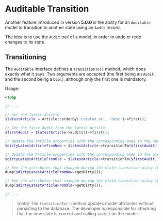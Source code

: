 # Auditable Transition
Another feature introduced in version **5.0.0** is the ability for an `Auditable` model to transition to another state using an `Audit` record.

The idea is to use the `Audit` trail of a model, in order to undo or redo changes to its state.

## Transitioning
The `Auditable` interface defines a `transitionTo()` method, which does exactly what it says.
Two arguments are accepted (the first being an `Audit` and the second being a `bool`), although only the first one is mandatory.

Usage:
```php
<?php

// ...

// Get the latest Article
$latestArticle = Article::orderBy('created_at', 'desc')->first();

// Get the first Audit from the latest Article
$firstAudit = $latestArticle->audits()->first();

// Update the Article properties with the corresponding ones in the new_values Audit attribute
$dirtyLatestArticleFromNew = $latestArticle->transitionTo($firstAudit);

// Update the Article properties with the corresponding ones in the old_values Audit attribute
$dirtyLatestArticleFromOld = $latestArticle->transitionTo($firstAudit, true);

// See the attributes that changed during the state transition using the new values
dump($dirtyLatestArticleFromNew->getDirty());

// See the attributes that changed during the state transition using the old values
dump($dirtyLatestArticleFromOld->getDirty());

// ...
```

> {note} The `transitionTo()` method updates model attributes without persisting to the database. The developer is responsible for checking that the new state is correct and calling `save()` on the model.
